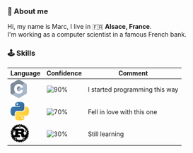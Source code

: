 ### 💬 About me

Hi, my name is Marc, I live in 🇫🇷 <b>Alsace, France</b>.  
I'm working as a computer scientist in a famous French bank.

### 🕹️ Skills

| Language | Confidence | Comment
| --- | --- | ---
| <a target="_blank"><img alt="C" height="42px" src="assets/C.svg"></a> | <img alt="90%" src="https://img.shields.io/badge/-90%25-brightgreen"/> | I started programming this way
| <a href="https://www.python.org/" target="_blank"><img alt="Python" height="42px" src="assets/Python.svg"></a> | <img alt="70%" src="https://img.shields.io/badge/-70%25-green"/> | Fell in love with this one
| <a href="https://www.rust-lang.org/" target="_blank"><img alt="Rust" height="42px" src="assets/Rust.svg"></a> | <img alt="30%" src="https://img.shields.io/badge/-30%25-red"/> | Still learning

<!--
**Droidec/Droidec** is a ✨ _special_ ✨ repository because its `README.md` (this file) appears on your GitHub profile.

Here are some ideas to get you started:

- 🔭 I’m currently working on ...
- 🌱 I’m currently learning ...
- 👯 I’m looking to collaborate on ...
- 🤔 I’m looking for help with ...
- 💬 Ask me about ...
- 📫 How to reach me: ...
- 😄 Pronouns: ...
- ⚡ Fun fact: ...
-->
